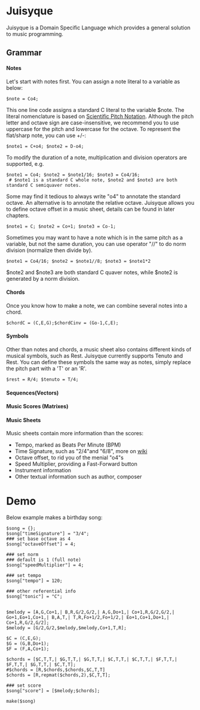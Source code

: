 
# Juisyque

Juisyque is a Domain Specific Language which provides a general solution to music programming.




## Grammar
#### Notes
Let's start with notes first. You can assign a note literal to a variable as below:

    $note = Co4;

This one line code assigns a standard C literal to the variable $note. The literal nomenclature is based on [Scientific Pitch Notation](https://en.wikipedia.org/wiki/Scientific_pitch_notation). Although the pitch letter and octave sign are case-insensitive, we recommend you to use uppercase for the pitch and lowercase for the octave.
To represent the flat/sharp note, you can use +/-:

    $note1 = C+o4; $note2 = D-o4;


To modify the duration of a note, multiplication and division operators are supported, e.g.

    $note1 = Co4; $note2 = $note1/16; $note3 = Co4/16;
     # $note1 is a standard C whole note, $note2 and $note3 are both standard C semiquaver notes.

Some may find it tedious to always write "o4" to annotate the standard octave. An alternative is to annotate the relative octave. Juisyque allows you to define octave offset in a music sheet, details can be found in later chapters.

    $note1 = C; $note2 = Co+1; $note3 = Co-1;

Sometimes you may want to have a note which is in the same pitch as a variable, but not the same duration, you can use operator "//" to do norm division (normalize then divide by).

    $note1 = Co4/16; $note2 = $note1//8; $note3 = $note1*2

$note2 and $note3 are both standard C quaver notes, while $note2 is generated by a norm division.

#### Chords
Once you know how to make a note, we can combine several notes into a chord.

    $chordC = (C,E,G);$chordCinv = (Go-1,C,E);

#### Symbols
Other than notes and chords, a music sheet also contains different kinds of musical symbols, such as Rest. Juisyque currently supports Tenuto and Rest. You can define these symbols the same way as notes, simply replace the pitch part with a 'T' or an 'R'.

    $rest = R/4; $tenuto = T/4;

#### Sequences(Vectors)

#### Music Scores (Matrixes)
#### Music Sheets
Music sheets contain more information than the scores:

 - Tempo, marked as Beats Per Minute (BPM)
 - Time Signature, such as "2/4"and  "6/8", more on [wiki](https://en.wikipedia.org/wiki/Time_signature)
 - Octave offset, to rid you of the menial "o4"s
 - Speed Multiplier, providing a Fast-Forward button
 - Instrument information
 - Other textual information such as author, composer

# Demo
Below example makes a birthday song:

    $song = {};
    $song["timeSignature"] = "3/4";
    ### set base octave as 4
    $song["octaveOffset"] = 4;

    ### set norm
    ### default is 1 (full note)
    $song["speedMultiplier"] = 4;

    ### set tempo
    $song["tempo"] = 120;

    ### other referential info
    $song["tonic"] = "C";


    $melody = [A,G,Co+1,| B,R,G/2,G/2,| A,G,Do+1,| Co+1,R,G/2,G/2,| Go+1,Eo+1,Co+1,| B,A,T,| T,R,Fo+1/2,Fo+1/2,| Eo+1,Co+1,Do+1,| Co+1,R,G/2,G/2];
    $melody = [G/2,G/2,$melody,$melody,Co+1,T,R];

    $C = (C,E,G);
    $G = (G,B,Do+1);
    $F = (F,A,Co+1);

    $chords = [$C,T,T,| $G,T,T,| $G,T,T,| $C,T,T,| $C,T,T,| $F,T,T,| $F,T,T,| $G,T,T,| $C,T,T];
    #$chords = [R,$chords,$chords,$C,T,T]
    $chords = [R,repmat($chords,2),$C,T,T];

    ### set score
    $song["score"] = [$melody;$chords];

    make($song)


